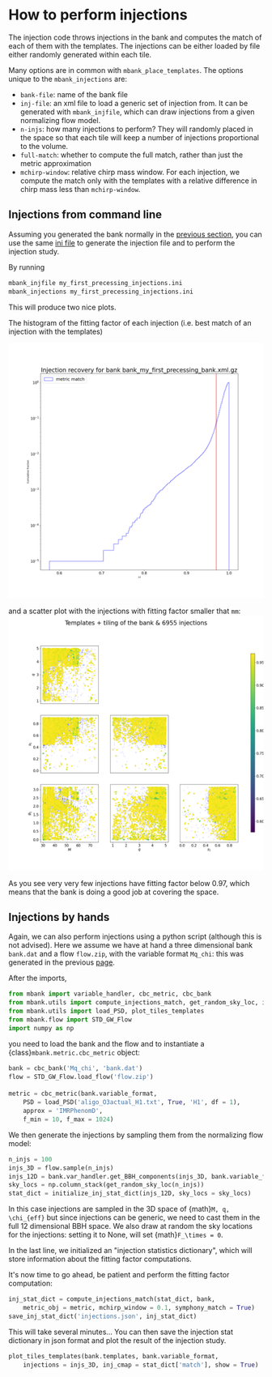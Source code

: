How to perform injections
=========================

The injection code throws injections in the bank and computes the match of each of them with the templates. The injections can be either loaded by file either randomly generated within each tile.

Many options are in common with `mbank_place_templates`. The options unique to the `mbank_injections` are:

- `bank-file`: name of the bank file
- `inj-file`: an xml file to load a generic set of injection from. It can be generated with `mbank_injfile`, which can draw injections from a given normalizing flow model.
- `n-injs`: how many injections to perform? They will randomly placed in the space so that each tile will keep a number of injections proportional to the volume.
- `full-match`: whether to compute the full match, rather than just the metric approximation
- `mchirp-window`: relative chirp mass window. For each injection, we compute the match only with the templates with a relative difference in chirp mass less than `mchirp-window`.

## Injections from command line
Assuming you generated the bank normally in the [previous section](bank_generation.md), you can use the same [ini file](https://github.com/stefanoschmidt1995/mbank/blob/master/examples/my_first_eccentric_bank.ini) to generate the injection file and to perform the injection study.

By running

```Bash
mbank_injfile my_first_precessing_injections.ini
mbank_injections my_first_precessing_injections.ini
```

This will produce two nice plots.

The histogram of the fitting factor of each injection (i.e. best match of an injection with the templates)

![](../img/FF_hist.png)

and a scatter plot with the injections with fitting factor smaller that `mm`: 
![](../img/injections.png)

As you see very very few injections have fitting factor below 0.97, which means that the bank is doing a good job at covering the space.

## Injections by hands

Again, we can also perform injections using a python script (although this is not advised).
Here we assume we have at hand a three dimensional bank `bank.dat` and a flow `flow.zip`, with the variable format `Mq_chi`: this was generated in the previous [page](../usage/bank_generation.md).

After the imports,

```Python
from mbank import variable_handler, cbc_metric, cbc_bank
from mbank.utils import compute_injections_match, get_random_sky_loc, initialize_inj_stat_dict
from mbank.utils import load_PSD, plot_tiles_templates
from mbank.flow import STD_GW_Flow
import numpy as np
```

you need to load the bank and the flow and to instantiate a {class}`mbank.metric.cbc_metric` object:

```Python
bank = cbc_bank('Mq_chi', 'bank.dat')
flow = STD_GW_Flow.load_flow('flow.zip')

metric = cbc_metric(bank.variable_format,
	PSD = load_PSD('aligo_O3actual_H1.txt', True, 'H1', df = 1),
	approx = 'IMRPhenomD',
	f_min = 10, f_max = 1024)
```

We then generate the injections by sampling them from the normalizing flow model:

```Python
n_injs = 100
injs_3D = flow.sample(n_injs)
injs_12D = bank.var_handler.get_BBH_components(injs_3D, bank.variable_format)
sky_locs = np.column_stack(get_random_sky_loc(n_injs))
stat_dict = initialize_inj_stat_dict(injs_12D, sky_locs = sky_locs)
```

In this case injections are sampled in the 3D space of {math}`M, q, \chi_{eff}` but since injections can be generic, we need to cast them in the full 12 dimensional BBH space. We also draw at random the sky locations for the injections: setting it to None, will set {math}`F_\times = 0`.

In the last line, we initialized an "injection statistics dictionary", which will store information about the fitting factor computations.

It's now time to go ahead, be patient and perform the fitting factor computation:

```Python
inj_stat_dict = compute_injections_match(stat_dict, bank,
	metric_obj = metric, mchirp_window = 0.1, symphony_match = True)
save_inj_stat_dict('injections.json', inj_stat_dict)
```

This will take several minutes... You can then save the injection stat dictionary in json format and plot the result of the injection study.

```Python
plot_tiles_templates(bank.templates, bank.variable_format,
	injections = injs_3D, inj_cmap = stat_dict['match'], show = True)
```

